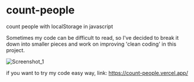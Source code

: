# count-people
count people with localStorage in javascript

Sometimes my code can be difficult to read, so I've decided to break it down into smaller pieces and work on improving 'clean coding' in this project.

![Screenshot_1](https://user-images.githubusercontent.com/42185275/211441941-56557b15-7e22-4fe5-992f-a5734927d27b.jpg)

if you want to try my code easy way, link: https://count-people.vercel.app/
